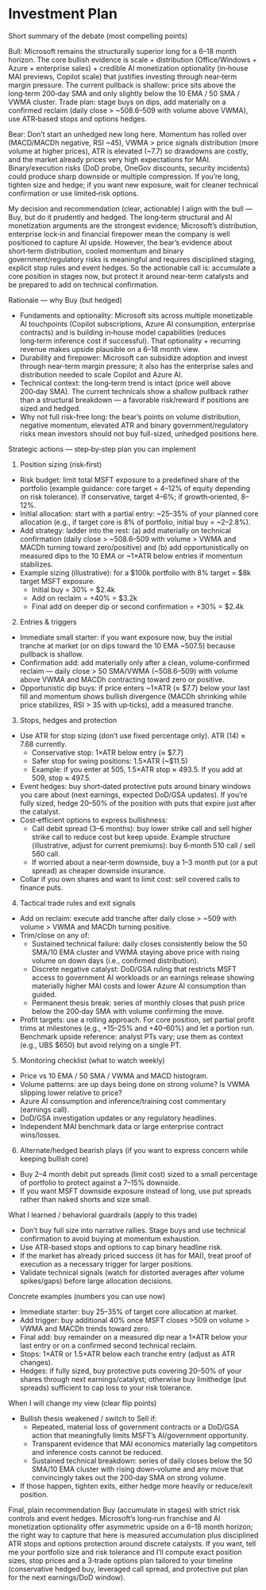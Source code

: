 # Investment Plan

Short summary of the debate (most compelling points)

Bull: Microsoft remains the structurally superior long for a 6–18 month horizon. The core bullish evidence is scale + distribution (Office/Windows + Azure + enterprise sales) + credible AI monetization optionality (in‑house MAI previews, Copilot scale) that justifies investing through near‑term margin pressure. The current pullback is shallow: price sits above the long‑term 200‑day SMA and only slightly below the 10 EMA / 50 SMA / VWMA cluster. Trade plan: stage buys on dips, add materially on a confirmed reclaim (daily close > ~508.6–509 with volume above VWMA), use ATR‑based stops and options hedges.

Bear: Don’t start an unhedged new long here. Momentum has rolled over (MACD/MACDh negative, RSI ~45), VWMA > price signals distribution (more volume at higher prices), ATR is elevated (~7.7) so drawdowns are costly, and the market already prices very high expectations for MAI. Binary/execution risks (DoD probe, OneGov discounts, security incidents) could produce sharp downside or multiple compression. If you’re long, tighten size and hedge; if you want new exposure, wait for cleaner technical confirmation or use limited‑risk options.

My decision and recommendation (clear, actionable)
I align with the bull — Buy, but do it prudently and hedged. The long‑term structural and AI monetization arguments are the strongest evidence; Microsoft’s distribution, enterprise lock‑in and financial firepower mean the company is well positioned to capture AI upside. However, the bear’s evidence about short‑term distribution, cooled momentum and binary government/regulatory risks is meaningful and requires disciplined staging, explicit stop rules and event hedges. So the actionable call is: accumulate a core position in stages now, but protect it around near‑term catalysts and be prepared to add on technical confirmation.

Rationale — why Buy (but hedged)
- Fundaments and optionality: Microsoft sits across multiple monetizable AI touchpoints (Copilot subscriptions, Azure AI consumption, enterprise contracts) and is building in‑house model capabilities (reduces long‑term inference cost if successful). That optionality + recurring revenue makes upside plausible on a 6–18 month view.
- Durability and firepower: Microsoft can subsidize adoption and invest through near‑term margin pressure; it also has the enterprise sales and distribution needed to scale Copilot and Azure AI.
- Technical context: the long‑term trend is intact (price well above 200‑day SMA). The current technicals show a shallow pullback rather than a structural breakdown — a favorable risk/reward if positions are sized and hedged.
- Why not full risk-free long: the bear’s points on volume distribution, negative momentum, elevated ATR and binary government/regulatory risks mean investors should not buy full-sized, unhedged positions here.

Strategic actions — step‑by‑step plan you can implement

1) Position sizing (risk‑first)
- Risk budget: limit total MSFT exposure to a predefined share of the portfolio (example guidance: core target = 4–12% of equity depending on risk tolerance). If conservative, target 4–6%; if growth‑oriented, 8–12%.
- Initial allocation: start with a partial entry: ~25–35% of your planned core allocation (e.g., if target core is 8% of portfolio, initial buy = ~2–2.8%).
- Add strategy: ladder into the rest: (a) add materially on technical confirmation (daily close > ~508.6–509 with volume > VWMA and MACDh turning toward zero/positive) and (b) add opportunistically on measured dips to the 10 EMA or ~1×ATR below entries if momentum stabilizes.
- Example sizing (illustrative): for a $100k portfolio with 8% target = $8k target MSFT exposure.
  - Initial buy = 30% = $2.4k
  - Add on reclaim = +40% = $3.2k
  - Final add on deeper dip or second confirmation = +30% = $2.4k

2) Entries & triggers
- Immediate small starter: if you want exposure now, buy the initial tranche at market (or on dips toward the 10 EMA ~507.5) because pullback is shallow.
- Confirmation add: add materially only after a clean, volume‑confirmed reclaim — daily close > 50 SMA/VWMA (~508.6–509) with volume above VWMA and MACDh contracting toward zero or positive.
- Opportunistic dip buys: if price enters ~1×ATR (≈ $7.7) below your last fill and momentum shows bullish divergence (MACDh shrinking while price stabilizes, RSI > 35 with up‑ticks), add a measured tranche.

3) Stops, hedges and protection
- Use ATR for stop sizing (don’t use fixed percentage only). ATR (14) ≈ 7.68 currently.
  - Conservative stop: 1×ATR below entry (≈ $7.7)
  - Safer stop for swing positions: 1.5×ATR (~$11.5)
  - Example: if you enter at 505, 1.5×ATR stop ≈ 493.5. If you add at 509, stop ≈ 497.5.
- Event hedges: buy short‑dated protective puts around binary windows you care about (next earnings, expected DoD/GSA updates). If you’re fully sized, hedge 20–50% of the position with puts that expire just after the catalyst.
- Cost‑efficient options to express bullishness:
  - Call debit spread (3–6 months): buy lower strike call and sell higher strike call to reduce cost but keep upside. Example structure (illustrative, adjust for current premiums): buy 6‑month 510 call / sell 560 call.
  - If worried about a near‑term downside, buy a 1–3 month put (or a put spread) as cheaper downside insurance.
- Collar if you own shares and want to limit cost: sell covered calls to finance puts.

4) Tactical trade rules and exit signals
- Add on reclaim: execute add tranche after daily close > ~509 with volume > VWMA and MACDh turning positive.
- Trim/close on any of:
  - Sustained technical failure: daily closes consistently below the 50 SMA/10 EMA cluster and VWMA staying above price with rising volume on down days (i.e., confirmed distribution).
  - Discrete negative catalyst: DoD/GSA ruling that restricts MSFT access to government AI workloads or an earnings release showing materially higher MAI costs and lower Azure AI consumption than guided.
  - Permanent thesis break: series of monthly closes that push price below the 200‑day SMA with volume confirming the move.
- Profit targets: use a rolling approach. For core position, set partial profit trims at milestones (e.g., +15–25% and +40–60%) and let a portion run. Benchmark upside reference: analyst PTs vary; use them as context (e.g., UBS $650) but avoid relying on a single PT.

5) Monitoring checklist (what to watch weekly)
- Price vs 10 EMA / 50 SMA / VWMA and MACD histogram.
- Volume patterns: are up days being done on strong volume? Is VWMA slipping lower relative to price?
- Azure AI consumption and inference/training cost commentary (earnings call).
- DoD/GSA investigation updates or any regulatory headlines.
- Independent MAI benchmark data or large enterprise contract wins/losses.

6) Alternate/hedged bearish plays (if you want to express concern while keeping bullish core)
- Buy 2–4 month debit put spreads (limit cost) sized to a small percentage of portfolio to protect against a 7–15% downside.
- If you want MSFT downside exposure instead of long, use put spreads rather than naked shorts and size small.

What I learned / behavioral guardrails (apply to this trade)
- Don’t buy full size into narrative rallies. Stage buys and use technical confirmation to avoid buying at momentum exhaustion.
- Use ATR-based stops and options to cap binary headline risk.
- If the market has already priced success (it has for MAI), treat proof of execution as a necessary trigger for larger positions.
- Validate technical signals (watch for distorted averages after volume spikes/gaps) before large allocation decisions.

Concrete examples (numbers you can use now)
- Immediate starter: buy 25–35% of target core allocation at market.
- Add trigger: buy additional 40% once MSFT closes >509 on volume > VWMA and MACDh trends toward zero.
- Final add: buy remainder on a measured dip near a 1×ATR below your last entry or on a confirmed second technical reclaim.
- Stops: 1×ATR or 1.5×ATR below each tranche entry (adjust as ATR changes).
- Hedges: if fully sized, buy protective puts covering 20–50% of your shares through next earnings/catalyst; otherwise buy limithedge (put spreads) sufficient to cap loss to your risk tolerance.

When I will change my view (clear flip points)
- Bullish thesis weakened / switch to Sell if:
  - Repeated, material loss of government contracts or a DoD/GSA action that meaningfully limits MSFT’s AI/government opportunity.
  - Transparent evidence that MAI economics materially lag competitors and inference costs cannot be reduced.
  - Sustained technical breakdown: series of daily closes below the 50 SMA/10 EMA cluster with rising down‑volume and any move that convincingly takes out the 200‑day SMA on strong volume.
- If those happen, tighten exits, either hedge more heavily or reduce/exit position.

Final, plain recommendation
Buy (accumulate in stages) with strict risk controls and event hedges. Microsoft’s long‑run franchise and AI monetization optionality offer asymmetric upside on a 6–18 month horizon; the right way to capture that here is measured accumulation plus disciplined ATR stops and options protection around discrete catalysts. If you want, tell me your portfolio size and risk tolerance and I’ll compute exact position sizes, stop prices and a 3‑trade options plan tailored to your timeline (conservative hedged buy, leveraged call spread, and protective put plan for the next earnings/DoD window).
